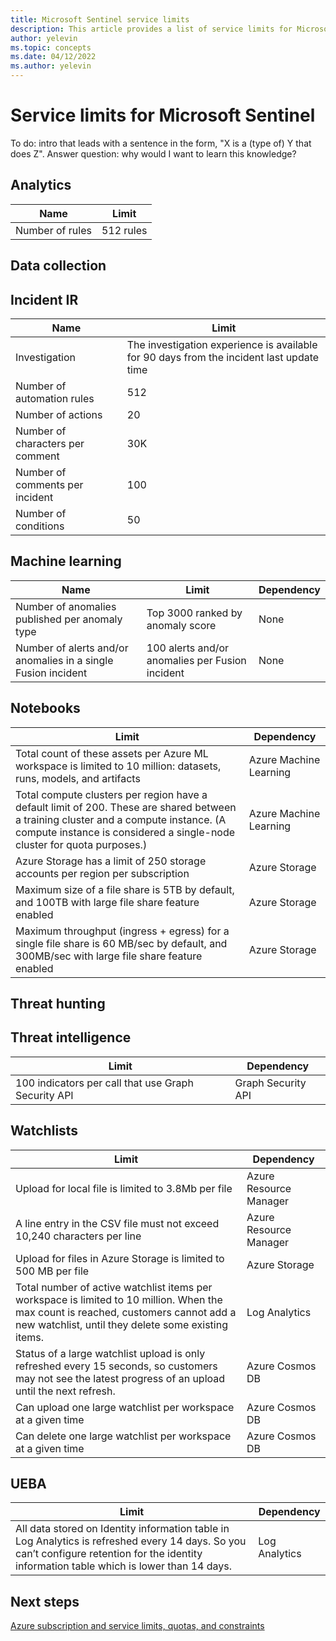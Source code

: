 ```yaml
---
title: Microsoft Sentinel service limits
description: This article provides a list of service limits for Microsoft Sentinel.
author: yelevin
ms.topic: concepts
ms.date: 04/12/2022
ms.author: yelevin
---
```


# Service limits for Microsoft Sentinel

To do: intro that leads with a sentence in the form, "X is a (type of) Y that does Z".
Answer question: why would I want to learn this knowledge?

## Analytics


|Name  |Limit  |
|---------|---------|
|Number of rules     | 512 rules       |

## Data collection



## Incident IR

|Name  |Limit  |
|---------|---------|
|Investigation     | The investigation experience is available for 90 days from the incident last update time       |
|Number of automation rules     | 512        |
|Number of actions    | 20      |
|Number of characters per comment   | 30K   |
|Number of comments per incident   | 100    |
|Number of conditions    | 50    |



## Machine learning

| Name                                                          | Limit                                           | Dependency |
|---------------------------------------------------------------|-------------------------------------------------|------------|
| Number of anomalies published per anomaly type                | Top 3000 ranked by anomaly score                | None       |
| Number of alerts and/or anomalies in a single Fusion incident | 100 alerts and/or anomalies per Fusion incident | None       |

## Notebooks

|Limit | Dependency|
|-------|-----------------------------------------------------------------------------------------------------------------------------------------------------------------------------------------------------------------|
| Total count of these assets per Azure ML workspace is limited to 10 million: datasets, runs, models, and artifacts |Azure Machine Learning  |
| Total compute clusters per region have a default limit of 200. These are shared between a training cluster and a compute instance. (A compute instance is considered a single-node cluster for quota purposes.) | Azure Machine Learning |
|Azure Storage has a limit of 250 storage accounts per region per subscription|Azure Storage|
|Maximum size of a file share is 5TB by default, and 100TB with large file share feature enabled|Azure Storage|
|Maximum throughput (ingress + egress) for a single file share is 60 MB/sec by default, and 300MB/sec with large file share feature enabled|Azure Storage|

## Threat hunting

## Threat intelligence

|Limit                   | Dependency         |
-------------------------|--------------------|
| 100 indicators per call that use Graph Security API | Graph Security API |

## Watchlists

| Limit                   | Dependency         |
|-------------------------|--------------------|
|Upload for local file is limited to 3.8Mb per file| Azure Resource Manager |
|A line entry in the CSV file must not exceed 10,240 characters per line|Azure Resource Manager|
|Upload for files in Azure Storage is limited to 500 MB per file|Azure Storage|
|Total number of active watchlist items per workspace is limited to 10 million. When the max count is reached, customers cannot add a new watchlist, until they delete some existing items.|Log Analytics|
|Status of a large watchlist upload is only refreshed every 15 seconds, so customers may not see the latest progress of an upload until the next refresh.|Azure Cosmos DB|
|Can upload one large watchlist per workspace at a given time|Azure Cosmos DB|
|Can delete one large watchlist per workspace at a given time|Azure Cosmos DB|

## UEBA


|Limit    |Dependency  |
|---------|---------|
|All data stored on Identity information table in Log Analytics is refreshed every 14 days. So you can’t configure retention for the identity information table which is lower than 14 days.  | Log Analytics        |

## Next steps

[Azure subscription and service limits, quotas, and constraints](../azure-resource-manager/management/azure-subscription-service-limits.md)
